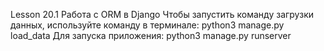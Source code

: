 Lesson 20.1 Работа с ORM в Django
Чтобы запустить команду загрузки данных, используйте команду в терминале:  python3 manage.py load_data
Для запуска приложения: python3 manage.py runserver
